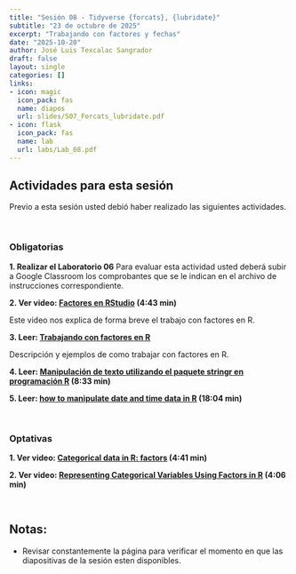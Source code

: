 ```yaml
---
title: "Sesión 08 - Tidyverse {forcats}, {lubridate}"
subtitle: "23 de octubre de 2025"
excerpt: "Trabajando con factores y fechas"
date: "2025-10-20"
author: José Luis Texcalac Sangrador
draft: false
layout: single
categories: []
links:
- icon: magic
  icon_pack: fas
  name: diapos
  url: slides/S07_Forcats_lubridate.pdf
- icon: flask
  icon_pack: fas
  name: lab
  url: labs/Lab_08.pdf
---
```


## Actividades para esta sesión 

Previo a esta sesión usted debió haber realizado las siguientes actividades.

&nbsp;

### Obligatorias

**1. Realizar el Laboratorio 06**
Para evaluar esta actividad usted deberá subir a Google Classroom los 
comprobantes que se le indican en el archivo de instrucciones correspondiente.

**2. Ver video: [Factores en RStudio](https://youtu.be/pLdZFmxtBJ0) (4:43 min)**

Este video nos explica de forma breve el trabajo con factores en R.

**3. Leer: [Trabajando con factores en R](https://r-clase-insp.netlify.app/blog/2023-09-11-trabajando-con-factores-en-r/)**

Descripción y ejemplos de como trabajar con factores en R.

**4. Leer: [Manipulación de texto utilizando el paquete stringr en programación R](https://youtu.be/nn_m3aBPDoI) (8:33 min)**

**5. Leer: [how to manipulate date and time data in R](https://youtu.be/g4JF_Ew8qEc) (18:04 min)**

&nbsp;


### Optativas

**1. Ver video: [Categorical data in R: factors](https://youtu.be/y3YL5dUJNvc) (4:41 min)**

**2. Ver video: [Representing Categorical Variables Using Factors in R](https://youtu.be/6sS72c-UqJo) (4:06 min)**

&nbsp;


## Notas:

* Revisar constantemente la página para verificar el momento en que las 
diapositivas de la sesión esten disponibles.

&nbsp;
